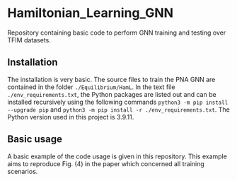 # Hamiltonian_Learning_GNN
Repository containing basic code to perform GNN training and testing over TFIM datasets.


## Installation
The installation is very basic. The source files to train the PNA GNN are contained in the folder `./Equilibrium/HamL`. In the text file `./env_requirements.txt`, the Python packages are listed out and can be installed recursively using the following commands `python3 -m pip install --upgrade pip` and `python3 -m pip install -r ./env_requirements.txt`. The Python version used in this project is 3.9.11.

## Basic usage 
A basic example of the code usage is given in this repository. This example aims to reproduce Fig. (4) in the paper which concerned all training scenarios.